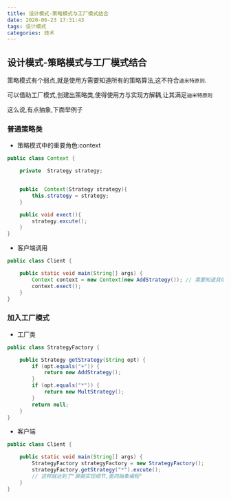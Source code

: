 ```yaml
---
title: 设计模式-策略模式与工厂模式结合
date: 2020-06-23 17:31:43
tags: 设计模式
categories: 技术
---
```


## 设计模式-策略模式与工厂模式结合

策略模式有个弱点,就是使用方需要知道所有的策略算法,这不符合`迪米特原则`.

可以借助工厂模式,创建出策略类,使得使用方与实现方解耦,让其满足`迪米特原则`

这么说,有点抽象,下面举例子



### 普通策略类

- 策略模式中的重要角色:context

```java
public class Context {

    private  Strategy strategy;


    public  Context(Strategy strategy){
        this.strategy = strategy;
    }

    public void exect(){
        strategy.excute();
    }
}
```



- 客户端调用

```java
public class Client {

    public static void main(String[] args) {
        Context context = new Context(new AddStrategy()); // 需要知道具体策略类
        context.exect();
    }
}
```



### 加入工厂模式

- 工厂类

```java
public class StrategyFactory {

    public Strategy getStrategy(String opt) {
        if (opt.equals("+")) {
            return new AddStrategy();
        }
        if (opt.equals("*")) {
            return new MultStrategy();
        }
        return null;
    }
}
```

- 客户端

```Java
public class Client {

    public static void main(String[] args) {
        StrategyFactory strategyFactory = new StrategyFactory();
        strategyFactory.getStrategy("*").excute();
		// 这样就达到了"屏蔽实现细节,面向抽象编程"
    }
}
```

